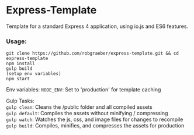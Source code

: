 Express-Template
=================

Template for a standard Express 4 application, using io.js and ES6 features.

### Usage:

```
git clone https://github.com/robgraeber/express-template.git && cd express-template
npm install
gulp build
(setup env variables)
npm start
```

Env variables:
`NODE_ENV`: Set to 'production' for template caching  

Gulp Tasks:  
`gulp clean`: Cleans the /public folder and all compiled assets  
`gulp default`: Compiles the assets without minifying / compressing  
`gulp watch`: Watches the js, css, and image files for changes to recompile  
`gulp build`: Compiles, minifies, and compresses the assets for production  
